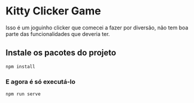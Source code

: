 # Kitty Clicker Game
Isso é um joguinho clicker que comecei a fazer por diversão, não tem boa parte das funcionalidades que deveria ter.
## Instale os pacotes do projeto
```
npm install
```

### E agora é só executá-lo
```
npm run serve
```